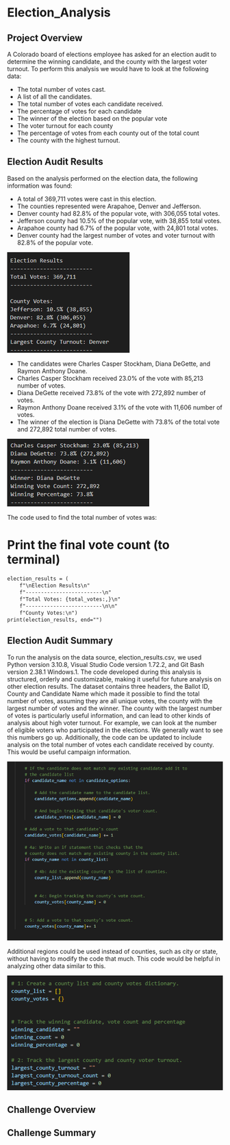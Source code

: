 # Election_Analysis

## Project Overview
A Colorado board of elections employee has asked for an election audit to determine the winning candidate, and the county with the largest voter turnout. To perform this analysis we would have to look at the following data:
- The total number of votes cast.
- A list of all the candidates.
- The total number of votes each candidate received.
- The percentage of votes for each candidate
- The winner of the election based on the popular vote
- The voter turnout for each county
- The percentage of votes from each county out of the total count
- The county with the highest turnout.

## Election Audit Results
Based on the analysis performed on the election data, the following information was found:
 - A total of 369,711 votes were cast in this election.
 - The counties represented were Arapahoe, Denver and Jefferson.
 - Denver county had 82.8% of the popular vote, with 306,055 total votes.
 - Jefferson county had 10.5% of the popular vote, with 38,855 total votes.
 - Arapahoe county had 6.7% of the popular vote, with 24,801 total votes.
 - Denver county had the largest number of votes and voter turnout with 82.8% of the popular vote.
 
 ![This is an image](/Resources/Election_Results_by_county_vote.png)
 
 - The candidates were Charles Casper Stockham, Diana DeGette, and Raymon Anthony Doane.
 - Charles Casper Stockham received 23.0% of the vote with 85,213 number of votes.
 - Diana DeGette received 73.8% of the vote with 272,892 number of votes.
 - Raymon Anthony Doane received 3.1% of the vote with 11,606 number of votes.
 - The winner of the election is Diana DeGette with 73.8% of the total vote and 272,892 total number of votes.

  ![This is an image](/Resources/Election_Results_by_candidate.png)

The code used to find the total number of votes was:

  # Print the final vote count (to terminal)
    election_results = (
        f"\nElection Results\n"
        f"-------------------------\n"
        f"Total Votes: {total_votes:,}\n"
        f"-------------------------\n\n"
        f"County Votes:\n")
    print(election_results, end="")


## Election Audit Summary
To run the analysis on the data source, election_results.csv, we used Python version 3.10.8, Visual Studio Code version 1.72.2, and Git Bash version 2.38.1 Windows.1. The code developed during this analysis is structured, orderly and customizable, making it useful for future analysis on other election results. The dataset contains three headers, the Ballot ID, County and Candidate Name which made it possible to find the total number of votes, assuming they are all unique votes, the county with the largest number of votes and the winner. The county with the largest number of votes is particularly useful information, and can lead to other kinds of analysis about high voter turnout. For example, we can look at the number of eligible voters who participated in the elections. We generally want to see this numbers go up. Additionally, the code can be updated to include analysis on the total number of votes each candidate received by county.  This would be useful campaign information. 

  ![This is an image](/Resources/countyvotesbycandidate.png)

Additional regions could be used instead of counties, such as city or state, without having to modify the code that much. This code would be helpful in analyzing other data similar to this.

  ![This is an image](/Resources/capturing_other_election_data1.png)

## Challenge Overview



## Challenge Summary


